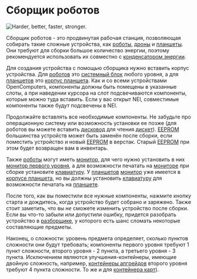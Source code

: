 # Сборщик роботов

![Harder, better, faster, stronger.](oredict:opencomputers:assembler)

Сборщик роботов - это продвинутая рабочая станция, позволяющая собирать такие сложные устройства, как [роботы](robot.md), [дроны](../item/drone.md) и [планшеты](../item/tablet.md). Они требуют для сборки большое количество энергии, поэтому рекомендуется использовать их совместно с [конденсатором энергии](capacitor.md).

Для создания устройства с помощью сборщика нужно вставить корпус устройства. Для [роботов](robot.md) это [системный блок](case1.md) любого уровня, а для [планшетов](../item/tablet.md) это [корпус планшета](../item/tabletCase1.md). Как и со всеми устройствами OpenComputers, компоненты должны быть помещены в указанные слоты, а при наведении курсора на слот подсвечиваются компоненты, которые можно туда вставить. Если у вас открыт NEI, совместимые компоненты также будут подсвечены в NEI.

Продолжайте вставлять все необходимые компоненты. Не забудьте про операционную систему или возможность установки ее позже (для роботов вы можете вставить [дисковод](diskDrive.md) для чтения [дискет](../item/floppy.md)). [EEPROM](../item/eeprom.md) большинства устройств может быть заменён после сборки, если поместить устройство и новый [EEPROM](../item/eeprom.md) в верстак. Старый [EEPROM](../item/eeprom.md) при этом будет возвращен вам в инвентарь.

Также [роботы](robot.md) могут иметь [монитор](screen1.md), для чего нужно установить в них [монитор первого уровня](screen1.md), а для возможности печатать на [мониторе](screen1.md) при сборке установите [клавиатуру](keyboard.md). У [планшетов](../item/tablet.md) [монитор](screen1.md) уже имеется в [корпусе планшета](../item/tabletCase1.md), но вы должны установить [клавиатуру](keyboard.md) для возможности печатать на [планшете](../item/tablet.md).

После того, как вы поместили все нужные компоненты, нажмите кнопку старта и дождитесь, когда устройство будет собрано и заряжено. Также стоит заметить, что вы *не* сможете изменить устройство после сборки. Если вы что-то забыли или допустили ошибку, придется разобрать устройство в [разборщике](disassembler.md), у которого есть шанс сломать некоторые составляющие предметы.

Наконец, о сложности: уровень предмета определяет, сколько пунктов сложности они будут требовать; компоненты первого уровня требуют 1 пункт сложности, второго уровня - 2 пункта, а третьего уровня - 3 пункта. Исключением являются улучшения-контейнеры, имеющие двойную сложность, например, [контейнеры апгрейдов](../item/upgradeContainer1.md) второго уровня требуют 4 пункта сложности. То же и для [контейнера карт](../item/cardContainer1.md)).
